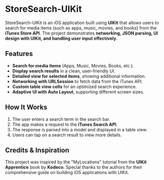 # StoreSearch-UIKit

StoreSearch-UIKit is an iOS application built using **UIKit** that allows users to search for media items (such as apps, music, movies, and books) from the **iTunes Store API**. The project demonstrates **networking, JSON parsing, UI design with UIKit, and handling user input effectively**.

## Features

- **Search for media items** (Apps, Music, Movies, Books, etc.).
- **Display search results** in a clean, user-friendly UI.
- **Detailed view for selected items**, showing additional information.
- **Networking with URLSession** to fetch data from the iTunes API.
- **Custom table view cells** for an optimized search experience.
- **Adaptive UI with Auto Layout**, supporting different screen sizes.

## How It Works

1. The user enters a search term in the search bar.
2. The app makes a request to the **iTunes Search API**.
3. The response is parsed into a model and displayed in a table view.
4. Users can tap on a search result to view more details.

## Credits & Inspiration

This project was inspired by the "MyLocations" tutorial from the **UIKit Apprentice** book by **Kodeco**. Special thanks to the authors for their comprehensive guide on building iOS applications with UIKit.

